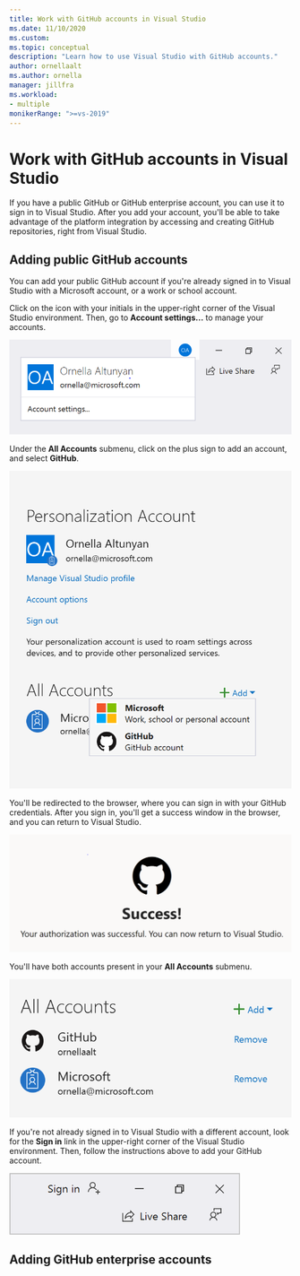```yaml
---
title: Work with GitHub accounts in Visual Studio
ms.date: 11/10/2020
ms.custom: 
ms.topic: conceptual
description: "Learn how to use Visual Studio with GitHub accounts."
author: ornellaalt
ms.author: ornella
manager: jillfra
ms.workload:
- multiple
monikerRange: ">=vs-2019"
---
```

# Work with GitHub accounts in Visual Studio

If you have a public GitHub or GitHub enterprise account, you can use it to sign in to Visual Studio. After you add your account, you'll be able to take advantage of the platform integration by accessing and creating GitHub repositories, right from Visual Studio.  

## Adding public GitHub accounts

You can add your public GitHub account if you're already signed in to Visual Studio with a Microsoft account, or a work or school account.

Click on the icon with your initials in the upper-right corner of the Visual Studio environment. Then, go to **Account settings...** to manage your accounts.

![Accounts settings](../ide/media/account-settings.png)

Under the **All Accounts** submenu, click on the plus sign to add an account, and select **GitHub**.

![Select add GitHub account](../ide/media/sign-in-github.png)

You'll be redirected to the browser, where you can sign in with your GitHub credentials. After you sign in, you'll get a success window in the browser, and you can return to Visual Studio.

![Success window in browser](../ide/media/github-success.png)

You'll have both accounts present in your **All Accounts** submenu.

![Both accounts showing](../ide/media/both-accounts.png)

If you're not already signed in to Visual Studio with a different account, look for the **Sign in** link in the upper-right corner of the Visual Studio environment. Then, follow the instructions above to add your GitHub account.

![Not signed in user](../ide/media/vs2019_usernotsignedin.png)

## Adding GitHub enterprise accounts
